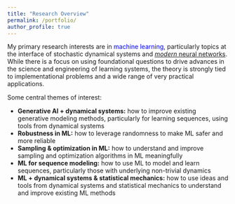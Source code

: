 ```yaml
---
title: "Research Overview"
permalink: /portfolio/
author_profile: true
---
```


My primary research interests are in <font color="blue">machine learning</font>, particularly topics at the interface of stochastic dynamical systems and <a href="https://arxiv.org/abs/1312.6199"><font><i>modern</i></font> neural networks</a>. While there is a focus on using foundational questions to drive advances in the science and engineering of learning systems, the theory is strongly tied to implementational problems and a wide range of very practical applications.  <br>

Some central themes of interest:<br>
- **Generative AI + dynamical systems:** how to improve existing generative modeling methods, particularly for learning sequences, using tools from dynamical systems 
- **Robustness in ML:** how to leverage randomness to make ML safer and more reliable
- **Sampling & optimization in ML:** how to understand and improve sampling and optimization algorithms in ML meaningfully 
- **ML for sequence modeling:** how to use ML to model and learn sequences, particularly those with underlying non-trivial dynamics 
- **ML + dynamical systems & statistical mechanics:** how to use ideas and tools from dynamical systems and statistical mechanics to understand and improve existing ML methods

<!-- Some more specific research projects are: <br>


At a high level, my research is inspired and driven by the following fundamental question: 

<font><i>Given a data set/model, a learning model and a learning algorithm, can we build a principled yet practical framework to *explore* and *exploit* the behavior of the learning model on test data, in various regimes and for various settings? </i></font>
<br>

*I also maintain a <a href="https://shoelim.github.io/DSxML/">personal journal</a> to keep track of the progress in the research areas that I am interested in.

<img src="principle.png" width="280" height="280" style="float:right">

In particular, I apply and develop ideas and tools from several areas of probability theory, stochastic analysis, statistical learning, statistical mechanics and dynamical systems to address problems concerning <font color="blue">open dynamical systems</font> arising in statistical mechanics and machine learning. <br>

Open systems are, in a broad sense, components of a larger closed system that interact with other components of the larger system. These systems abound in applications and are typically random/stochastic, nonlinear, high-dimensional and have non-trivial dynamics. Studying physical and artificial systems rigorously within an appropriate open systems framework allows us to gain valuable insights into these systems. The overarching theme of my current research revolves around using probabilistic and statistical approaches to understand <font color="blue"><i>learning of dynamical representations</i></font> and <font color="blue"><i>physics of dynamical systems</i></font>.  <br> 
{% include base_path %}


{% for post in site.portfolio %}
  {% include archive-single.html %}
{% endfor %}
 
 <i>Click on the project titles above to learn more about our work.</i> 
-->


